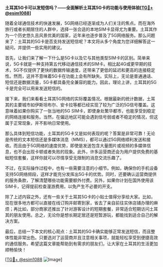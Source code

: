 **土耳其5G卡可以发短信吗？——全面解析土耳其5G卡的功能与使用体验[[TG💪+ @esim1088](https://t.me/s/esim1088)]**

随着全球通信技术的快速发展，5G网络已经逐渐成为人们关注的焦点。而在海外旅行或者长期居住的人群中，选择一张合适的本地SIM卡显得尤为重要。土耳其作为一个历史悠久且风景优美的国家，近年来也逐步普及了5G网络服务。那么问题来了：土耳其的5G卡是否支持发送短信呢？本文将从多个角度为您详细解答这一疑问，并提供一些实用的建议。

首先，让我们来了解一下什么是5G卡以及它与其他类型SIM卡的区别。简单来说，5G卡就是一种支持第五代移动通信技术的SIM卡。相比起4G或更早期的技术，5G不仅提供了更快的数据传输速度，还带来了更低的延迟和更高的连接稳定性。然而，这并不意味着5G卡在功能上会有所缺失。实际上，无论是普通通话、短信还是数据流量，5G卡都具备完全兼容的能力。因此，理论上讲，土耳其的5G卡是完全可以用来发送短信的。

接下来，我们来看看土耳其5G网络的实际覆盖情况。根据最新的统计数据，土耳其的主要城市如伊斯坦布尔、安卡拉等都已经实现了较为广泛的5G信号覆盖。这意味着如果你购买了一张当地的5G SIM卡，即使身处繁华都市，也能享受到稳定的网络连接和服务。当然，在偏远地区可能会遇到信号弱或者不稳定的情况，但这属于正常现象，并不影响日常使用。

那么具体到短信功能，土耳其的5G卡又是如何表现的呢？答案是非常可靠！无论是传统的文本短信还是多媒体消息（MMS），都可以通过5G网络顺利发送和接收。而且由于5G网络的速度优势，即使是发送包含大量图片或视频的多媒体信息，也不会出现卡顿或者失败的现象。此外，许多运营商还会为用户提供免费的基础短信套餐，这样你就可以尽情享受无限制的消息交流乐趣了。

不过，在实际操作过程中，也有一些需要注意的小细节。例如，确保你的手机设备支持5G网络频段，这样才能充分发挥出5G卡的优势。同时，还要确认运营商提供的服务条款，了解清楚哪些功能需要额外付费。另外，如果你计划在国外使用该SIM卡，记得提前检查漫游费用，以免产生不必要的开支。

除了上述内容之外，还有一些关于土耳其5G卡的小贴士值得分享给大家。比如，现在很多地方都可以直接在线订购并邮寄到家，省去了亲自前往实体店铺办理的麻烦；再比如，部分商家还推出了针对游客设计的短期套餐，非常适合短期访问土耳其的朋友使用。总之，无论你是想长期定居还是短暂游玩，都能找到适合自己的解决方案。

最后，总结一下本文的核心观点：土耳其的5G卡确实能够正常发送短信，而且整体性能非常出色。只要选对了运营商并且注意相关事项，就能轻松享受到便捷高效的通信服务。希望这篇文章能帮助到有需求的朋友们，让大家在土耳其的生活更加顺畅愉快！

[[TG💪+ @esim1088](https://t.me/s/esim1088) ![Image](https://i.postimg.cc/4NQfJmqS/Snipaste-2025-05-13-00-14-12.png)]